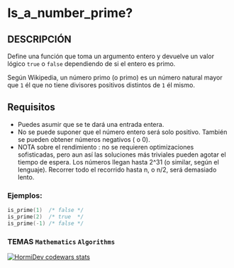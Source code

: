 # Is_a_number_prime?

## DESCRIPCIÓN
Define una función que toma un argumento entero y devuelve un valor lógico `true` o `false` dependiendo de si el entero es primo.

Según Wikipedia, un número primo (o primo) es un número natural mayor que `1` él que no tiene divisores positivos distintos de `1` él mismo.

## Requisitos
- Puedes asumir que se te dará una entrada entera.
- No se puede suponer que el número entero será solo positivo. También se pueden obtener números negativos ( o 0).
- NOTA sobre el rendimiento : no se requieren optimizaciones sofisticadas, pero aun así las soluciones más triviales pueden agotar el tiempo de espera. Los números llegan hasta 2^31 (o similar, según el lenguaje). Recorrer todo el recorrido hasta n, o n/2, será demasiado lento.

### Ejemplos:
```c
is_prime(1)  /* false */
is_prime(2)  /* true  */
is_prime(-1) /* false */
```
### TEMAS `Mathematics` `Algorithms`

<a href="https://www.codewars.com/users/HormiDev"><img src="https://www.codewars.com/users/HormiDev/badges/micro" alt="HormiDev codewars stats"></a>
